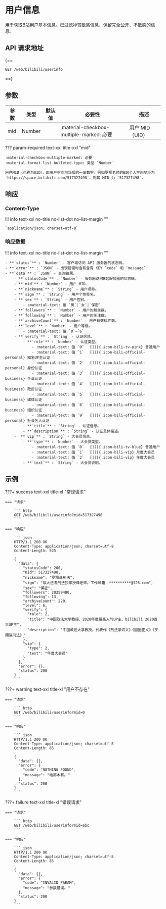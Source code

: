 # 用户信息

用于获取B站用户基本信息。已过滤掉较敏感信息，保留完全公开、不敏感的信息。

## **API 请求地址**

{==

``` http
GET /web/bilibili/userinfo
```

==}

## **参数**

  | 参数 | 类型   | 默认值 | 必要性                                   | 描述            |
  | ---- | ------ | ------ | ---------------------------------------- | --------------- |
  | mid  | Number |        | :material-checkbox-multiple-marked: 必要 | 用户 MID（UID） |

??? param-required text-xxl title-xxl "mid"

    :material-checkbox-multiple-marked: 必要 　
    :material-format-list-bulleted-type: 类型 `Number`

    用户MID（也称为UID），即用户空间地址后的一串数字。例如罗翔老师的B站个人空间地址为`https://space.bilibili.com/517327498`，则其 MID 为 `517327498`.

## **响应**

### Content-Type

!!! info text-xxl no-title no-list-dot no-list-margin ""

    `application/json; charset=utf-8`

### 响应数据

!!! info text-xxl no-title no-list-dot no-list-margin ""
  
    - **`status`** : `Number` - 客户端访问 API 服务器的状态码。
    - **`error`** : `JSON` - 出现错误时含有含有 KEY `code` 和 `message`.
    - **`data`** : `JSON` - 查询结果。
        - **`statusCode`** : `Number` - 服务器访问B站服务器的状态码。
        - **`mid`** : `Number` - 用户 MID.
        - **`nickname`** : `String` - 用户昵称。
        - **`sign`** : `String` - 用户个性签名。
        - **`sex`** : `String` - 用户性别。
            - :material-text: 值 `男`|`女`|`保密`
        - **`followers`** : `Number` - 用户的粉丝数。
        - **`following`** : `Number` - 用户的关注数。
        - **`archiveCount`** : `Number` - 用户有效稿件数。
        - **`level`** : `Number` - 用户等级。
            - :material-text: 值 `0`~`6`
        - **`verify`** : `String` - 认证信息。
            - **`role`** : `Number` - 认证类型。
                - :material-text: 值 `0` 　[](){.icon-bili-tv-pink} 普通用户
                - :material-text: 值 `1` 　[](){.icon-bili-official-personal} 知名UP主认证
                - :material-text: 值 `2` 　[](){.icon-bili-official-personal} 身份认证
                - :material-text: 值 `3` 　[](){.icon-bili-official-business} 企业认证
                - :material-text: 值 `4` 　[](){.icon-bili-official-business} 政府认证
                - :material-text: 值 `5` 　[](){.icon-bili-official-business} 媒体认证
                - :material-text: 值 `6` 　[](){.icon-bili-official-business} 组织认证
                - :material-text: 值 `9` 　[](){.icon-bili-official-personal} 社会名人认证
            - **`title`** : `String` - 认证信息。
            - **`description`** : `String` - 认证具体描述。
        -  **`vip`** : `String` - 大会员信息。
            - **`type`** : `Number` - 大会员类型。
                - :material-text: 值 `0` 　[](){.icon-bili-tv-blue} 普通用户
                - :material-text: 值 `1` 　[](){.icon-bili-vip} 月度大会员
                - :material-text: 值 `2` 　[](){.icon-bili-vip} 年度大会员
            - **`text`** : `String` - 大会员说明。

## **示例**

???+ success text-xxl title-xl "常规请求"

    === "请求"

        ``` http
        GET /web/bilibili/userinfo?mid=517327498
        ```

    === "响应"

        ``` json
        HTTP/1.1 200 OK
        Content-Type: application/json; charset=utf-8
        Content-Length: 525

        {
          "data": {
            "statusCode": 200,
            "mid": 517327498,
            "nickname": "罗翔说刑法",
            "sign": "厚大法考刑法独家授课老师，工作邮箱：**********@126.com",
            "sex": "保密",
            "followers": 20259480,
            "following": 13,
            "archiveCount": 220,
            "level": 6,
            "verify": {
              "role": 2,
              "title": "中国政法大学教授、2020年度最高人气UP主、bilibili 2020百大UP主",
              "description": "中国政法大学教授，代表作《刑法学讲义》《圆圈正义》《罗翔讲刑法》"
            },
            "vip": {
              "type": 2,
              "text": "年度大会员"
            }
          },
          "error": {},
          "status": 200
        }
        ```

???+ warning text-xxl title-xl "用户不存在"

    === "请求"

        ``` http
        GET /web/bilibili/userinfo?mid=0
        ```

    === "响应"

        ``` json
        HTTP/1.1 200 OK
        Content-Type: application/json; charset=utf-8
        Content-Length: 85

        {
          "data": {},
          "error": {
            "code": "NOTHING FOUND",
            "message": "啥都木有。"
          },
          "status": 200
        }
        ```

???+ failure text-xxl title-xl "错误请求"

    === "请求"

        ``` http
        GET /web/bilibili/userinfo?mid=abc
        ```

    === "响应"

        ``` json
        HTTP/1.1 200 OK
        Content-Type: application/json; charset=utf-8
        Content-Length: 85

        {
          "data": {},
          "error": {
            "code": "INVALID PARAM",
            "message": "参数错误。"
          },
          "status": 200
        }
        ```
